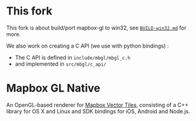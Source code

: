 # This fork

This fork is about build/port mapbox-gl to win32, see [`BUILD-win32.md`](./BUILD-win32.md) for more.

We also work on creating a C API (we use with python bindings) :
* The C API is defined in `include/mbgl/mbgl_c.h`
* and implemented in `src/mbgl/c_api/`

# Mapbox GL Native

An OpenGL-based renderer for [Mapbox Vector Tiles](https://www.mapbox.com/blog/vector-tiles), consisting of a C++ library for OS X and Linux and SDK bindings for iOS, Android and Node.js.
